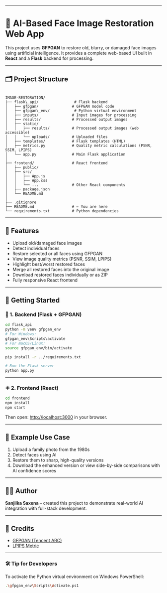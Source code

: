 

---

# 🔧 AI-Based Face Image Restoration Web App

This project uses **GFPGAN** to restore old, blurry, or damaged face images using artificial intelligence. It provides a complete web-based UI built in **React** and a **Flask** backend for processing.

---

## 🗂️ Project Structure

```

IMAGE-RESTORATION/
├── flask\_api/                # Flask backend
│   ├── gfpgan/               # GFPGAN model code
│   ├── gfpgan\_env/           # Python virtual environment
│   ├── inputs/               # Input images for processing
│   ├── results/              # Processed output images
│   ├── static/
│   │   ├── results/          # Processed output images (web accessible)
│   │   └── uploads/          # Uploaded files
│   ├── templates/            # Flask templates (HTML)
│   ├── metrics.py            # Quality metric calculations (PSNR, SSIM, LPIPS)
│   └── app.py                # Main Flask application
│
├── frontend/                 # React frontend
│   ├── public/
│   ├── src/
│   │   ├── App.js
│   │   ├── App.css
│   │   └── ...               # Other React components
│   ├── package.json
│   └── README.md
│
├── .gitignore
├── README.md                 # ← You are here
└── requirements.txt          # Python dependencies

````

---

## 🧪 Features

- Upload old/damaged face images
- Detect individual faces
- Restore selected or all faces using GFPGAN
- View image quality metrics (PSNR, SSIM, LPIPS)
- Highlight best/worst restored faces
- Merge all restored faces into the original image
- Download restored faces individually or as ZIP
- Fully responsive React frontend

---

## 🚀 Getting Started

### 🐍 1. Backend (Flask + GFPGAN)

```bash
cd flask_api
python -m venv gfpgan_env
# For Windows:
gfpgan_env\Scripts\activate
# For macOS/Linux:
source gfpgan_env/bin/activate

pip install -r ../requirements.txt

# Run the Flask server
python app.py
````

---

### ⚛️ 2. Frontend (React)

```bash
cd frontend
npm install
npm start
```

Then open: [http://localhost:3000](http://localhost:3000) in your browser.

---

## 📸 Example Use Case

1. Upload a family photo from the 1980s
2. Detect faces using AI
3. Restore them to sharp, high-quality versions
4. Download the enhanced version or view side-by-side comparisons with AI confidence scores

---

## 👨‍💻 Author

**Sanjilka Saxena** – created this project to demonstrate real-world AI integration with full-stack development.

---

## 🙏 Credits

* [GFPGAN (Tencent ARC)](https://github.com/TencentARC/GFPGAN)
* [LPIPS Metric](https://github.com/richzhang/PerceptualSimilarity)

---

### 🛠️ Tip for Developers

To activate the Python virtual environment on Windows PowerShell:

```bash
.\gfpgan_env\Scripts\Activate.ps1
```

```


